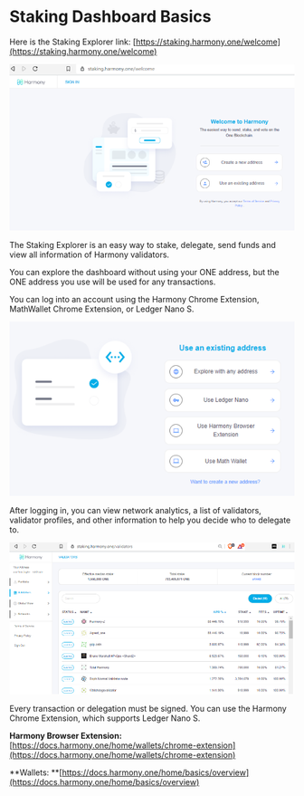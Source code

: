 # Staking Dashboard Basics

Here is the Staking Explorer link:  [https://staking.harmony.one/welcome](https://staking.harmony.one/welcome)

![](<../../.gitbook/assets/image (29).png>)

The Staking Explorer is an easy way to stake, delegate, send funds and view all information of Harmony validators.

You can explore the dashboard without using your ONE address, but the ONE address you use will be used for any transactions. 

You can log into an account using the Harmony Chrome Extension, MathWallet Chrome Extension, or Ledger Nano S. 

![](<../../.gitbook/assets/image (30).png>)

After logging in, you can view network analytics, a list of validators, validator profiles, and other information to help you decide who to delegate to.

![](<../../.gitbook/assets/image (159).png>)

Every transaction or delegation must be signed. You can use the Harmony Chrome Extension, which supports Ledger Nano S.

**Harmony Browser Extension:** [https://docs.harmony.one/home/wallets/chrome-extension](https://docs.harmony.one/home/wallets/chrome-extension)

**Wallets: **[https://docs.harmony.one/home/basics/overview](https://docs.harmony.one/home/basics/overview)
